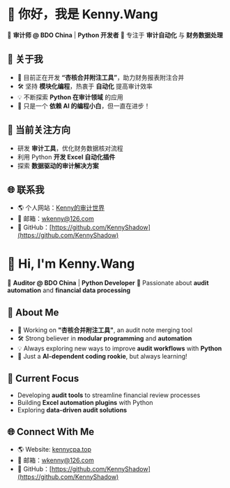 # 👋 你好，我是 Kenny.Wang

🔹 **审计师 @ BDO China** | **Python 开发者**
 🔹 专注于 **审计自动化** 与 **财务数据处理**

## 🚀 关于我

- 🎯 目前正在开发 **“杏核合并附注工具”**，助力财务报表附注合并
- 🛠️ 坚持 **模块化编程**，热衷于 **自动化** 提高审计效率
- 💡 不断探索 **Python 在审计领域** 的应用
- 🤖 只是一个 **依赖 AI 的编程小白**，但一直在进步！

## 🔧 当前关注方向

- 研发 **审计工具**，优化财务数据核对流程
- 利用 Python **开发 Excel 自动化插件**
- 探索 **数据驱动的审计解决方案**

## 🌐 联系我

- 🌎 个人网站：[Kenny的审计世界](http://www.kennycpa.top/)
- 📩 邮箱：[wkenny@126.com](mailto:wkenny@126.com)
- 📌 GitHub：[https://github.com/KennyShadow](https://github.com/KennyShadow)







# 👋 Hi, I'm Kenny.Wang

🔹 **Auditor @ BDO China** | **Python Developer**
 🔹 Passionate about **audit automation** and **financial data processing**

## 🚀 About Me

- 🎯 Working on **"杏核合并附注工具"**, an audit note merging tool
- 🛠️ Strong believer in **modular programming** and **automation**
- 💡 Always exploring new ways to improve **audit workflows** with **Python**
- 🤖 Just a **AI-dependent coding rookie**, but always learning!

## 🔧 Current Focus

- Developing **audit tools** to streamline financial review processes
- Building **Excel automation plugins** with Python
- Exploring **data-driven audit solutions**

## 🌐 Connect With Me

- 🌎 Website: [kennycpa.top](http://www.kennycpa.top/)
- 📩 邮箱：[wkenny@126.com](mailto:wkenny@126.com)
- 📌 GitHub：[https://github.com/KennyShadow](https://github.com/KennyShadow)

